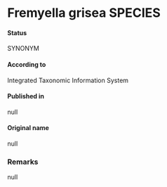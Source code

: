 # Fremyella grisea SPECIES

#### Status
SYNONYM

#### According to
Integrated Taxonomic Information System

#### Published in
null

#### Original name
null

### Remarks
null